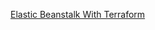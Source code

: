 
[Elastic Beanstalk With Terraform](https://github.com/peppermint100/peppermint100-terraform/tree/master/terraform-elastic-beanstalk)